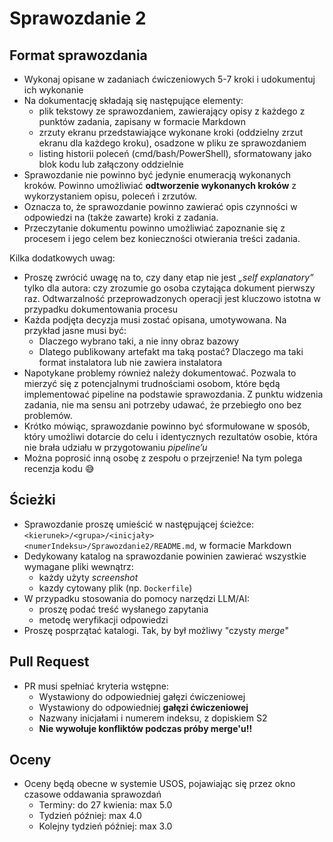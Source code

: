 # Sprawozdanie 2

## Format sprawozdania
- Wykonaj opisane w zadaniach ćwiczeniowych 5-7 kroki i udokumentuj ich wykonanie
- Na dokumentację składają się następujące elementy:
  - plik tekstowy ze sprawozdaniem, zawierający opisy z każdego z punktów zadania, zapisany w formacie Markdown
  - zrzuty ekranu przedstawiające wykonane kroki (oddzielny zrzut ekranu dla każdego kroku), osadzone w pliku ze sprawozdaniem
  - listing historii poleceń (cmd/bash/PowerShell), sformatowany jako blok kodu lub załączony oddzielnie
- Sprawozdanie nie powinno być jedynie enumeracją wykonanych kroków. Powinno umożliwiać **odtworzenie wykonanych kroków** z wykorzystaniem opisu, poleceń i zrzutów.
- Oznacza to, że sprawozdanie powinno zawierać opis czynności w odpowiedzi na (także zawarte) kroki z zadania.
- Przeczytanie dokumentu powinno umożliwiać zapoznanie się z procesem i jego celem bez konieczności otwierania treści zadania.

Kilka dodatkowych uwag:
* Proszę zwrócić uwagę na to, czy dany etap nie jest *„self explanatory”* tylko dla autora: czy zrozumie go osoba czytająca dokument pierwszy raz. Odtwarzalność przeprowadzonych operacji jest kluczowo istotna w przypadku dokumentowania procesu
* Każda podjęta decyzja musi zostać opisana, umotywowana. Na przykład jasne musi być:
  * Dlaczego wybrano taki, a nie inny obraz bazowy
  * Dlatego publikowany artefakt ma taką postać? Dlaczego ma taki format instalatora lub nie zawiera instalatora
* Napotykane problemy również należy dokumentować. Pozwala to mierzyć się z potencjalnymi trudnościami osobom, które będą implementować pipeline na podstawie sprawozdania. Z punktu widzenia zadania, nie ma sensu ani potrzeby udawać, że przebiegło ono bez problemów.
* Krótko mówiąc, sprawozdanie powinno być sformułowane w sposób, który umożliwi dotarcie do celu i identycznych rezultatów osobie, która nie brała udziału w przygotowaniu *pipeline’u*
* Można poprosić inną osobę z zespołu o przejrzenie! Na tym polega recenzja kodu 😅


## Ścieżki
- Sprawozdanie proszę umieścić w następującej ścieżce: ```<kierunek>/<grupa>/<inicjały><numerIndeksu>/Sprawozdanie2/README.md```, w formacie Markdown
- Dedykowany katalog na sprawozdanie powinien zawierać wszystkie wymagane pliki wewnątrz:
  - każdy użyty *screenshot*
  - kazdy cytowany plik (np. `Dockerfile`)
- W przypadku stosowania do pomocy narzędzi LLM/AI:
  - proszę podać treść wysłanego zapytania
  - metodę weryfikacji odpowiedzi
- Proszę posprzątać katalogi. Tak, by był możliwy "czysty *merge*"

## Pull Request
- PR musi spełniać kryteria wstępne:
  - Wystawiony do odpowiedniej gałęzi ćwiczeniowej
  - Wystawiony do odpowiedniej **gałęzi ćwiczeniowej**
  - Nazwany inicjałami i numerem indeksu, z dopiskiem S2
  - **Nie wywołuje konfliktów podczas próby merge'u!!**

## Oceny
- Oceny będą obecne w systemie USOS, pojawiając się przez okno czasowe oddawania sprawozdań
  - Terminy: do 27 kwienia: max 5.0
  - Tydzień później: max 4.0
  - Kolejny tydzień później: max 3.0
